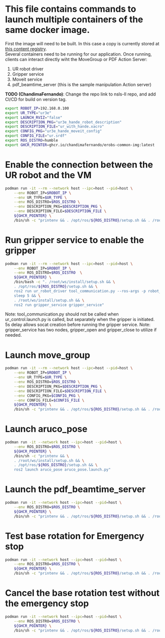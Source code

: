 # This file contains commands to launch multiple containers of the same docker image.
First the image will need to be built. In this case a copy is currently stored at 
[this content registry](ghcr.io/chandimafernando/erobs-common-img:latest).  
Several containers need to be running for our application. Once running, clients can interact directly wiht the MoveGroup or PDF Action Server:
1. UR robot driver
2. Gripper service
3. Moveit service
4. pdf_beamtime_server (this is the sample manipulation Action server)

**TODO (ChandimaFernando)**: Change the repo link to nsls-II repo, and add CI/CD for build on version tag.

```bash
export ROBOT_IP=192.168.0.100
export UR_TYPE="ur3e"
export LAUNCH_RVIZ="false"
export DESCRIPTION_PKG="ur3e_hande_robot_description"
export DESCRIPTION_FILE="ur_with_hande.xacro"
export CONFIG_PKG="ur3e_hande_moveit_config"
export CONFIG_FILE="ur.srdf"
export ROS_DISTRO=humble
export GHCR_POINTER=ghcr.io/chandimafernando/erobs-common-img:latest
```

# Enable the connection between the UR robot and the VM
```bash
podman run -it --rm --network host --ipc=host --pid=host \
    --env ROBOT_IP=$ROBOT_IP \
    --env UR_TYPE=$UR_TYPE \
    --env ROS_DISTRO=$ROS_DISTRO \
    --env DESCRIPTION_PKG=$DESCRIPTION_PKG \
    --env DESCRIPTION_FILE=$DESCRIPTION_FILE \
    ${GHCR_POINTER} \
    /bin/sh -c "printenv && . /opt/ros/${ROS_DISTRO}/setup.sh && . /root/ws/install/setup.sh && ros2 launch ur_robot_driver ur_control.launch.py ur_type:=${UR_TYPE} robot_ip:=${ROBOT_IP} description_package:=${DESCRIPTION_PKG} description_file:=${DESCRIPTION_FILE} launch_rviz:=${LAUNCH_RVIZ} tool_voltage:=24"
```

# Run gripper service to enable the gripper 
```bash
podman run -it --rm --network host --ipc=host --pid=host \
    --env ROBOT_IP=$ROBOT_IP \
    --env ROS_DISTRO=$ROS_DISTRO  \
    ${GHCR_POINTER} \
    /bin/bash -c ". /root/ws/install/setup.sh && \
    . /opt/ros/${ROS_DISTRO}/setup.sh && \
    ros2 run ur_robot_driver tool_communication.py --ros-args -p robot_ip:=${ROBOT_IP} & \
    sleep 5 && \
    . /root/ws/install/setup.sh && \
    ros2 run gripper_service gripper_service"
```
Note: tool_communication.py should not be called when ur_control.launch.py is called, but separately when the gripper is initiated. 5s delay allows socat creation before running the gripper service.
Note: gripper_service has two nodes, gripper_open and gripper_close to utilize if needed.

# Launch move_group
```bash
podman run -it --rm --network host --ipc=host --pid=host \
    --env ROBOT_IP=$ROBOT_IP \
    --env UR_TYPE=$UR_TYPE \
    --env ROS_DISTRO=$ROS_DISTRO \
    --env DESCRIPTION_PKG=$DESCRIPTION_PKG \
    --env DESCRIPTION_FILE=$DESCRIPTION_FILE \
    --env CONFIG_PKG=$CONFIG_PKG \
    --env CONFIG_FILE=$CONFIG_FILE \
    ${GHCR_POINTER} \
    /bin/sh -c "printenv && . /opt/ros/${ROS_DISTRO}/setup.sh && . /root/ws/install/setup.sh && ros2 launch ur_moveit_config ur_moveit.launch.py ur_type:=${UR_TYPE} launch_rviz:=${LAUNCH_RVIZ} description_package:=${DESCRIPTION_PKG}  launch_servo:=false description_file:=${DESCRIPTION_FILE} moveit_config_package:=${CONFIG_PKG} moveit_config_file:=${CONFIG_FILE}"
```
# Launch aruco_pose 
```bash
podman run -it --network host --ipc=host --pid=host \
    --env ROS_DISTRO=$ROS_DISTRO \
    ${GHCR_POINTER} \
    /bin/sh -c "printenv && \
    . /root/ws/install/setup.sh && \
    . /opt/ros/${ROS_DISTRO}/setup.sh && \
    ros2 launch aruco_pose aruco_pose.launch.py"
```

# Launch the pdf_beamtime_server
```bash
podman run -it --network host --ipc=host --pid=host \
    --env ROS_DISTRO=$ROS_DISTRO \
    ${GHCR_POINTER} \
    /bin/sh -c "printenv && . /opt/ros/${ROS_DISTRO}/setup.sh && . /root/ws/install/setup.sh && ros2 launch pdf_beamtime pdf_beamtime.launch.py"
```

# Test base rotation for Emergency stop
```bash
podman run -it --network host --ipc=host --pid=host \
    --env ROS_DISTRO=$ROS_DISTRO \
    ${GHCR_POINTER} \
    /bin/sh -c "printenv && . /opt/ros/${ROS_DISTRO}/setup.sh && . /root/ws/install/setup.sh && ros2 action send_goal pdf_beamtime_action_server pdf_beamtime_interfaces/action/PickPlaceControlMsg '{pickup_approach: [1.571, -1.571, 0.0, -1.571, 0.0, 0.0]}'"
```

# Cancel the base rotation test without the emergency stop
```bash
podman run -it --network host --ipc=host --pid=host \
    --env ROS_DISTRO=$ROS_DISTRO \
    ${GHCR_POINTER} \
    /bin/sh -c "printenv && . /opt/ros/${ROS_DISTRO}/setup.sh && . /root/ws/install/setup.sh && ros2 action send_goal pdf_beamtime_action_server pdf_beamtime_interfaces/action/PickPlaceControlMsg {pickup_approach: [1.571, -1.571, 0.0, -1.571, 0.0, 0.0,]} --cancel"
```
